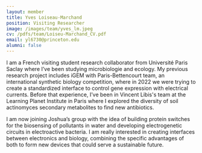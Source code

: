 ```yaml
---
layout: member
title: Yves Loiseau-Marchand
position: Visiting Researcher
image: /images/team/yves_lm.jpeg
cv: /pdfs/team/Loiseu-Marchand_CV.pdf
email: yl6730@princeton.edu
alumni: false
---
```


I am a French visiting student research collaborator from Université Paris Saclay where I’ve been studying microbiologie and ecology. My previous research project includes iGEM with Paris-Bettencourt team, an international synthetic biology competition, where in 2022 we were trying to create a standardized interface to control gene expression with electrical currents. Before that experience, I’ve been in Vincent Libis's team at the Learning Planet Institute in Paris where I explored the diversity of soil actinomyces secondary metabolites to find new antibiotics.

I am now joining Joshua’s group with the idea of building protein switches for the biosensing of pollutants in water and developing electrogenetic circuits in electroactive bacteria. I am really interested in creating interfaces between electronics and biology, combining the specific advantages of both to form new devices that could serve a sustainable future.